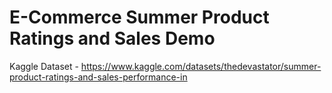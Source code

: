 # E-Commerce Summer Product Ratings and Sales Demo

Kaggle Dataset - https://www.kaggle.com/datasets/thedevastator/summer-product-ratings-and-sales-performance-in
